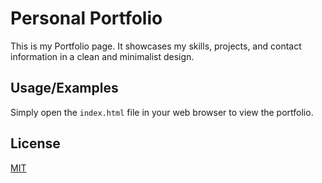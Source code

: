 # Personal Portfolio

This is my Portfolio page. It showcases my skills, projects, and contact information in a clean and minimalist design.

## Usage/Examples

Simply open the `index.html` file in your web browser to view the portfolio.

## License

[MIT](https://choosealicense.com/licenses/mit/)

